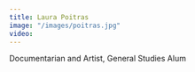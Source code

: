 ```yaml
---
title: Laura Poitras
image: "/images/poitras.jpg"
video: 
---
```


Documentarian and Artist, General Studies Alum
